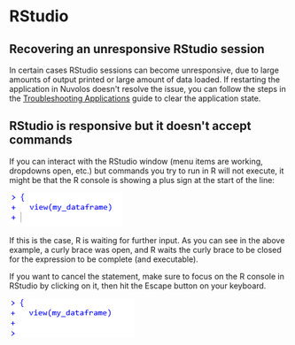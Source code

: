 # RStudio

## Recovering an unresponsive RStudio session

In certain cases RStudio sessions can become unresponsive, due to large amounts of output printed or large amount of data loaded. If restarting the application in Nuvolos doesn't resolve the issue, you can follow the steps in the [Troubleshooting Applications](troubleshooting-applications.md#clearing-user-application-settings) guide to clear the application state.

## RStudio is responsive but it doesn't accept commands

If you can interact with the RStudio window (menu items are working, dropdowns open, etc.) but commands you try to run in R will not execute, it might be that the R console is showing a plus sign at the start of the line:

![R waiting for further input](<../../.gitbook/assets/Screenshot 2021-10-31 103625.png>)

If this is the case, R is waiting for further input. As you can see in the above example, a curly brace was open, and R waits the curly brace to be closed for the expression to be complete (and executable).

If you want to cancel the statement, make sure to focus on the R console in RStudio by clicking on it, then hit the Escape button on your keyboard.

![After the cancelled statement](<../../.gitbook/assets/Screenshot 2021-10-31 103918.png>)
